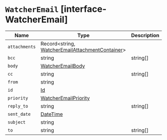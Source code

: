 # `WatcherEmail` [interface-WatcherEmail]

| Name | Type | Description |
| - | - | - |
| `attachments` | Record<string, [WatcherEmailAttachmentContainer](./WatcherEmailAttachmentContainer.md)> | &nbsp; |
| `bcc` | string | string[] | &nbsp; |
| `body` | [WatcherEmailBody](./WatcherEmailBody.md) | &nbsp; |
| `cc` | string | string[] | &nbsp; |
| `from` | string | &nbsp; |
| `id` | [Id](./Id.md) | &nbsp; |
| `priority` | [WatcherEmailPriority](./WatcherEmailPriority.md) | &nbsp; |
| `reply_to` | string | string[] | &nbsp; |
| `sent_date` | [DateTime](./DateTime.md) | &nbsp; |
| `subject` | string | &nbsp; |
| `to` | string | string[] | &nbsp; |
